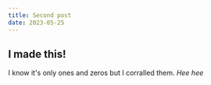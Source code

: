 ```yaml
---
title: Second post
date: 2023-05-25
---
```

## I made this! 
I know it's only ones and zeros but I corralled them.
*Hee hee*
